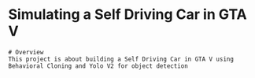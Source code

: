 # Simulating a Self Driving Car in GTA V

    # Overview 
    This project is about building a Self Driving Car in GTA V using Behavioral Cloning and Yolo V2 for object detection
